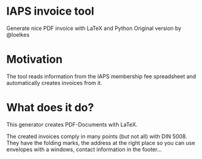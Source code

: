 # IAPS invoice tool
Generate nice PDF invoice with LaTeX and Python
Original version by @loelkes

# Motivation
The tool reads information from the IAPS membership fee spreadsheet and automatically creates invoices from it.

# What does it do?
This generator creates PDF-Documents with LaTeX.

The created invoices comply in many points (but not all) with DIN 5008. They have the folding marks, the address at the right place so you can use envelopes with a windows, contact information in the footer...

